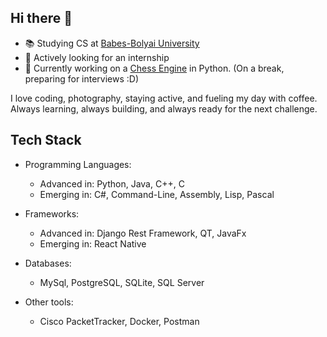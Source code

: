 ## Hi there 👋
- 📚 Studying CS at [Babes-Bolyai University](http://cs.ubbcluj.ro)
- 🤝 Actively looking for an internship
- 🧠 Currently working on a [Chess Engine](https://github.com/danhepai/ChessEngine) in Python. (On a break, preparing for interviews :D)

I love coding, photography, staying active, and fueling my day with coffee. Always learning, always building, and always ready for the next challenge.

## Tech Stack
* Programming Languages:
  - Advanced in: Python, Java, C++, C
  - Emerging in: C#, Command-Line, Assembly, Lisp, Pascal
 
* Frameworks:
  - Advanced in: Django Rest Framework, QT, JavaFx
  - Emerging in: React Native

* Databases:
  - MySql, PostgreSQL, SQLite, SQL Server

* Other tools:
  - Cisco PacketTracker, Docker, Postman

